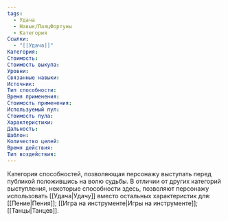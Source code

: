 ```yaml
---
tags:
  - Удача
  - Навык/ПаяцФортуны
  - Категория
Ссылки:
  - "[[Удача]]"
Категория: 
Стоимость:
Стоимость выкупа:
Уровни:
Связанные навыки:
Источник:
Тип способности:
Время применения:
Стоимость применения:
Используемый пул:
Стоимость пула:
Характеристики:
Дальность:
Шаблон:
Количество целей:
Время действия:
Тип воздействия:
---
```

Категория способностей, позволяющая персонажу выступать перед публикой положившись на волю судьбы. В отличии от других категорий выступления, некоторые способности здесь, позволяют персонажу использовать [[Удача|Удачу]] вместо остальных характеристик для: [[Пение|Пения]];  [[Игра на инструменте|Игры на инструменте]]; [[Танцы|Танцев]]. 